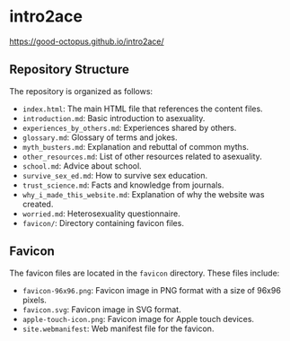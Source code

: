 # intro2ace

https://good-octopus.github.io/intro2ace/

## Repository Structure

The repository is organized as follows:

- `index.html`: The main HTML file that references the content files.
- `introduction.md`: Basic introduction to asexuality.
- `experiences_by_others.md`: Experiences shared by others.
- `glossary.md`: Glossary of terms and jokes.
- `myth_busters.md`: Explanation and rebuttal of common myths.
- `other_resources.md`: List of other resources related to asexuality.
- `school.md`: Advice about school.
- `survive_sex_ed.md`: How to survive sex education.
- `trust_science.md`: Facts and knowledge from journals.
- `why_i_made_this_website.md`: Explanation of why the website was created.
- `worried.md`: Heterosexuality questionnaire.
- `favicon/`: Directory containing favicon files.

## Favicon

The favicon files are located in the `favicon` directory. These files include:

- `favicon-96x96.png`: Favicon image in PNG format with a size of 96x96 pixels.
- `favicon.svg`: Favicon image in SVG format.
- `apple-touch-icon.png`: Favicon image for Apple touch devices.
- `site.webmanifest`: Web manifest file for the favicon.
